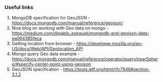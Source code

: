 ### Useful links
1. MongoDB specification for GeoJSON - https://docs.mongodb.com/manual/reference/geojson/
2. Nice blog on working with Geo data on mongo - https://medium.com/@pablo_ezequiel/mongodb-and-geojson-data-ea064385feca
3. Getting location from browser - https://developer.mozilla.org/en-US/docs/Web/API/Geolocation_API
4. Mongo query Geo data example - https://docs.mongodb.com/manual/reference/operator/query/nearSphere/#specify-center-point-using-geojson
5. GeoJSON specification - https://tools.ietf.org/html/rfc7946#section-3.1.2
